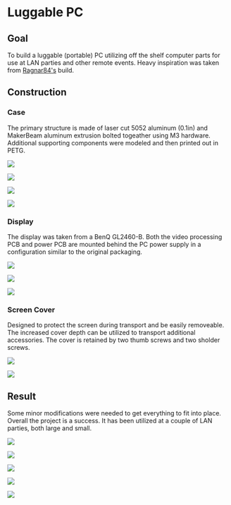 # Luggable PC

## Goal

To build a luggable (portable) PC utilizing off the shelf computer parts for use at LAN parties and other remote events. Heavy inspiration was taken from [Ragnar84's](https://pcpartpicker.com/b/yjrV3C) build.

## Construction

### Case

The primary structure is made of laser cut 5052 aluminum (0.1in) and MakerBeam aluminum extrusion bolted togeather using M3 hardware. Additional supporting components were modeled and then printed out in PETG. 

![](photos/PXL_20221027_010732469.MP.jpg)

![](photos/PXL_20221027_091902054.MP.jpg)

![](photos/PXL_20221102_024935589.MP.jpg)

![](photos/PXL_20221110_050705185.MP.jpg)

### Display

The display  was taken from a BenQ GL2460-B. Both the video processing PCB and power PCB are mounted behind the PC power supply in a configuration similar to the original packaging. 

![](photos/PXL_20220818_053443058.MP.jpg)

![](photos/PXL_20220818_055238872.MP.jpg)

![](photos/PXL_20221110_050711277.MP.jpg)

### Screen Cover

Designed to protect the screen during transport and be easily removeable. The increased cover depth can be utilized to transport additional accessories. The cover is retained by two thumb screws and two sholder screws.

![](photos/PXL_20221107_081239902.MP.jpg)

![](photos/coverExample.gif)

## Result

Some minor modifications were needed to get everything to fit into place. Overall the project is a success. It has been utilized at a couple of LAN parties, both large and small.

![](photos/PXL_20221110_054925747.MP.jpg)

![](photos/PXL_20221110_082038415.MP.jpg)

![](photos/PXL_20221102_024939277.MP.jpg)

![](photos/PXL_20221111_200354873.MP.jpg)

![](photos/PXL_20240206_231235912.MP.jpg)
